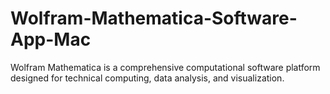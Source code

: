 # Wolfram-Mathematica-Software-App-Mac
Wolfram Mathematica is a comprehensive computational software platform designed for technical computing, data analysis, and visualization.
